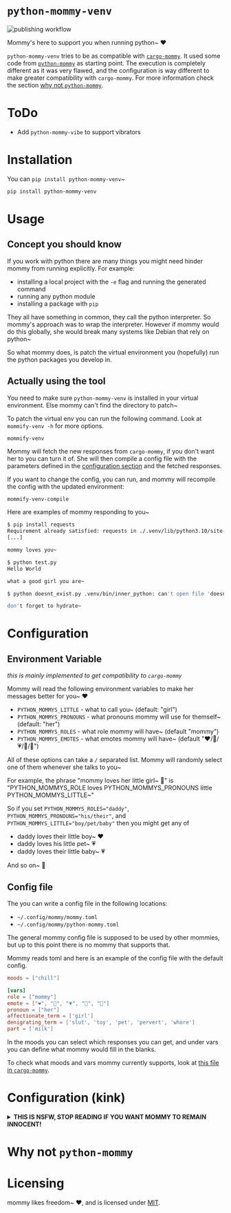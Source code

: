 # `python-mommy-venv`

![publishing workflow](https://github.com/acute-interpreter-panic/python-mommy-venv/actions/workflows/python-publish.yml/badge.svg)

Mommy's here to support you when running python~ ❤️

`python-mommy-venv` tries to be as compatible with [`cargo-mommy`](https://github.com/Gankra/cargo-mommy). It used some code from [`python-mommy`](https://github.com/Def-Try/python-mommy) as starting point. The execution is completely different as it was very flawed, and the configuration is way different to make greater compatibility with `cargo-mommy`. For more information check the section [why not `python-mommy`](#why-not-python-mommy).

# ToDo

- Add `python-mommy-vibe` to support vibrators

# Installation

You can `pip install python-mommy-venv`~

```sh
pip install python-mommy-venv
```

# Usage

## Concept you should know

If you work with python there are many things you might need hinder mommy from running explicitly. For example:

- installing a local project with the `-e` flag and running the generated command
- running any python module 
- installing a package with `pip`

They all have something in common, they call the python interpreter. So mommy's approach was to wrap the interpreter. However if mommy would do this globally, she would break many systems like Debian that rely on python~

So what mommy does, is patch the virtual environment you (hopefully) run the python packages you develop in. 

## Actually using the tool

You need to make sure `python-mommy-venv` is installed in your virtual environment. Else mommy can't find the directory to patch~ 

To patch the virtual env you can run the following command. Look at `mommify-venv -h` for more options.

```sh
mommify-venv  
```

Mommy will fetch the new responses from `cargo-mommy`, if you don't want her to you can turn it of.
She will then compile a config file with the parameters defined in the [configuration section](#configuration) and the fetched responses.

If you want to change the config, you can run, and mommy will recompile the config with the updated environment:

```
mommify-venv-compile
```

Here are examples of mommy responding to you~

```sh
$ pip install requests
Requirement already satisfied: requests in ./.venv/lib/python3.10/site-packages (2.32.4)
[...]

mommy loves you~

$ python test.py
Hello World

what a good girl you are~

$ python doesnt_exist.py .venv/bin/inner_python: can't open file 'doesnt_exist.py': [Errno 2] No such file or directory

don't forget to hydrate~
```

# Configuration

## Environment Variable

_this is mainly implemented to get compatibility to `cargo-mommy`_

Mommy will read the following environment variables to make her messages better for you~ ❤️

* `PYTHON_MOMMYS_LITTLE` - what to call you~ (default: "girl")
* `PYTHON_MOMMYS_PRONOUNS` - what pronouns mommy will use for themself~ (default: "her")
* `PYTHON_MOMMYS_ROLES` - what role mommy will have~ (default "mommy")
* `PYTHON_MOMMYS_EMOTES` - what emotes mommy will have~ (default "❤️/💖/💗/💓/💞")

All of these options can take a `/` separated list. Mommy will randomly select one of them whenever she talks to you~

For example, the phrase "mommy loves her little girl~ 💞" is "PYTHON_MOMMYS_ROLE loves PYTHON_MOMMYS_PRONOUNS little PYTHON_MOMMYS_LITTLE~"

So if you set `PYTHON_MOMMYS_ROLES="daddy"`, `PYTHON_MOMMYS_PRONOUNS="his/their"`, and `PYTHON_MOMMYS_LITTLE="boy/pet/baby"` then you might get any of

* daddy loves their little boy~ ❤️
* daddy loves his little pet~ 💗
* daddy loves their little baby~ 💗

And so on~ 💓

## Config file

The you can write a config file in the following locations:

- `~/.config/mommy/mommy.toml`
- `~/.config/mommy/python-mommy.toml`

The general mommy config file is supposed to be used by other mommies, but up to this point there is no mommy that supports that.

Mommy reads toml and here is an example of the config file with the default config.

```toml
moods = ["chill"]

[vars]
role = ["mommy"]
emote = ["❤️", "💖", "💗", "💓", "💞"]
pronoun = ["her"]
affectionate_term = ['girl']
denigrating_term = ['slut', 'toy', 'pet', 'pervert', 'whore']
part = ['milk']
```

In the moods you can select which responses you can get, and under vars you can define what mommy would fill in the blanks.

To check what moods and vars mommy currently supports, look at [this file in `cargo-mommy`](https://github.com/Gankra/cargo-mommy/blob/main/responses.json).

# Configuration (kink)

<details>

<summary>
<b>THIS IS NSFW, STOP READING IF YOU WANT MOMMY TO REMAIN INNOCENT!</b>
</summary>

...

...

Good pet~ ❤️

All of mommy's NSFW content is hidden behind PYTHON_MOMMYS_MOODS, where "thirsty" is heavy teasing/flirting and "yikes" is full harsh dommy mommy kink~

You can enable "true mommy chaos mode" by setting `PYTHON_MOMMYS_MOODS="chill/thirsty/yikes"`, making mommy oscillate wildly between light positive affirmation and trying to break you in half~

* `PYTHON_MOMMYS_MOODS` - how kinky mommy will be~ (default: "chill", possible values "chill", "thirsty", "yikes")
* `PYTHON_MOMMYS_PARTS` - what part of mommy you should crave~ (default: "milk")
* `PYTHON_MOMMYS_FUCKING` - what to call mommy's pet~ (default: "slut/toy/pet/pervert/whore")

-----

**Here's some examples of mommy being thirsty~ ❤️**

*tugs your leash*
that's a VERY good girl~ 💞

*smooches your forehead*
good job~ 💗

are you just keysmashing now~?
cute~ 💖

if you don't learn how to code better, mommy is going to put you in time-out~ 💓

-----

**And here's some examples of mommy being yikes~ 💞**

good slut~
you've earned five minutes with the buzzy wand~ 💗

*slides her finger in your mouth*
that's a good little toy~ ❤️

get on your knees and beg mommy for forgiveness you pervert~ 💗

mommy is starting to wonder if you should just give up and become her breeding stock~ 💗

</details>

# Why not `python-mommy`

# Licensing
mommy likes freedom~ ❤️, and is licensed under [MIT](LICENSE-MIT).
